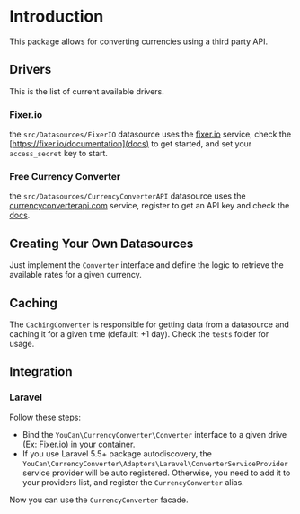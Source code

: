 # Introduction

This package allows for converting currencies using a third party API.


## Drivers

This is the list of current available drivers.

### Fixer.io

the `src/Datasources/FixerIO` datasource uses the [fixer.io](https://fixer.io) service, check the [https://fixer.io/documentation](docs) to get started, and set your `access_secret` key to start.


### Free Currency Converter

the `src/Datasources/CurrencyConverterAPI` datasource uses the [currencyconverterapi.com](https://www.currencyconverterapi.com) service, register to get an API key and check the [docs](https://www.currencyconverterapi.com/docs).

## Creating Your Own Datasources

Just implement the `Converter` interface and define the logic to retrieve the available rates for a given currency.

## Caching

The `CachingConverter` is responsible for getting data from a datasource and caching it for a given time (default: +1 day). Check the `tests` folder for usage.

## Integration

### Laravel

Follow these steps:

- Bind the `YouCan\CurrencyConverter\Converter` interface to a given drive (Ex: Fixer.io) in your container.
- If you use Laravel 5.5+ package autodiscovery, the  `YouCan\CurrencyConverter\Adapters\Laravel\ConverterServiceProvider` service provider will be auto registered. Otherwise, you need to add it to your providers list, and register the `CurrencyConverter` alias.

Now you can use the `CurrencyConverter` facade.